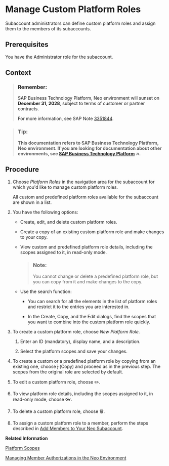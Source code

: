 <!-- loioede5f721e78e4d678c87c8a200c564ca -->

<link rel="stylesheet" type="text/css" href="../css/sap-icons.css"/>

# Manage Custom Platform Roles

Subaccount administrators can define custom platform roles and assign them to the members of its subaccounts.



<a name="loioede5f721e78e4d678c87c8a200c564ca__prereq_gdt_dr2_5db"/>

## Prerequisites

You have the Administrator role for the subaccount.



## Context

> ### Remember:  
> SAP Business Technology Platform, Neo environment will sunset on **December 31, 2028**, subject to terms of customer or partner contracts.
> 
> For more information, see SAP Note [3351844](https://me.sap.com/notes/3351844).

> ### Tip:  
> **This documentation refers to SAP Business Technology Platform, Neo environment. If you are looking for documentation about other environments, see [SAP Business Technology Platform](https://help.sap.com/viewer/65de2977205c403bbc107264b8eccf4b/Cloud/en-US/6a2c1ab5a31b4ed9a2ce17a5329e1dd8.html "SAP Business Technology Platform (SAP BTP) is an integrated offering comprised of four technology portfolios: database and data management, application development and integration, analytics, and intelligent technologies. The platform offers users the ability to turn data into business value, compose end-to-end business processes, and build and extend SAP applications quickly.") :arrow_upper_right:.**



## Procedure

1.  Choose *Platform Roles* in the navigation area for the subaccount for which you'd like to manage custom platform roles.

    All custom and predefined platform roles available for the subaccount are shown in a list.

2.  You have the following options:

    -   Create, edit, and delete custom platform roles.
    -   Create a copy of an existing custom platform role and make changes to your copy.
    -   View custom and predefined platform role details, including the scopes assigned to it, in read-only mode.

        > ### Note:  
        > You cannot change or delete a predefined platform role, but you can copy from it and make changes to the copy.

    -   Use the search function:
        -   You can search for all the elements in the list of platform roles and restrict it to the entries you are interested in.

        -   In the Create, Copy, and the Edit dialogs, find the scopes that you want to combine into the custom platform role quickly.



3.  To create a custom platform role, choose *New Platform Role*.

    1.  Enter an ID \(mandatory\), display name, and a description.

    2.  Select the platform scopes and save your changes.


4.  To create a custom or a predefined platform role by copying from an existing one, choose <span class="SAP-icons-V5"></span> \(Copy\) and proceed as in the previous step. The scopes from the original role are selected by default.

5.  To edit a custom platform role, choose :pencil2:.

6.  To view platform role details, including the scopes assigned to it, in read-only mode, choose :eyeglasses:.

7.  To delete a custom platform role, choose :wastebasket:.

8.  To assign a custom platform role to a member, perform the steps described in [Add Members to Your Neo Subaccount](add-members-to-your-neo-subaccount-a253570.md).


**Related Information**  


[Platform Scopes](platform-scopes-f226074.md "")

[Managing Member Authorizations in the Neo Environment](managing-member-authorizations-in-the-neo-environment-a1ab5c4.md "SAP BTP includes predefined platform roles that support the typical tasks performed by users when interacting with the platform. In addition, subaccount administrators can combine various scopes into a custom platform role that addresses their individual requirements.")

